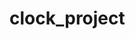 # clock_project

 <title>Clock</title>
    <style>
        h2{
            font-size: 100px;
            font-family: 'Gill Sans', 'Gill Sans MT', Calibri, 'Trebuchet MS', sans-serif;
            color: darkgreen;
            text-align: center;
        }
    </style>
</head>
<body onload="showTime()">
                <h2>                    
                </h2>
             <script>
                function showTime(){
                        var a = new Date();
                        var h = a.getHours();
                        var m = a.getMinutes();
                        var s = a.getSeconds();
                        var session = "AM";
                          if (h>=12){
                            session = "PM";
                          }                                             
                        if (h > 12)
                        {
                            h = h-12;
                            //  if there will be 13 then 13-12= 1 will display
                        }
                        h = h < 10 ? "0"+h : h;       // it is used for show single digit hour 1-9 with display 0 like 01 , 02 , 03........and here used ternuary operator because if h is less than 10 then display with 0 or if graeter than 10 (like 10, 11, 12..  )then display as it is.
                        m = m < 10 ? "0"+m : m;
                        s = s < 10 ? "0"+s : s;
                        var time = h + " : " + m + " : " + s + "  "  + session;           // used for hour : minute : second format
                        document.getElementsByTagName('h2')[0].innerText = time;
                        setTimeout(showTime,1000);      // it is used for refresh each second automatically
                }
             </script>   
</body>
